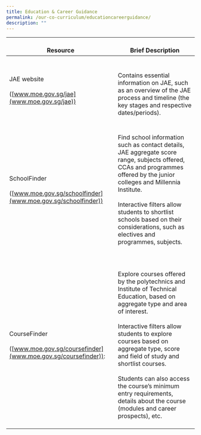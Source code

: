 ```yaml
---
title: Education & Career Guidance
permalink: /our-co-curriculum/educationcareerguidance/
description: ""
---
```

|    <br>Resource    	|    <br>Brief   Description    	|
|---	|---	|
|    <br>JAE website<br>   <br>([www.moe.gov.sg/jae](www.moe.gov.sg/jae))    	|    <br>    <br>Contains essential information on JAE, such        as an overview of the JAE        process and timeline (the key stages and respective dates/periods).       	|
|    <br>SchoolFinder<br>   <br>([www.moe.gov.sg/schoolfinder](www.moe.gov.sg/schoolfinder))    	|    <br>    <br>Find        school information such as contact details, JAE aggregate score range,        subjects offered, CCAs and programmes offered by the junior colleges and        Millennia Institute.<br>    <br>Interactive        filters allow students to shortlist schools based on their        considerations, such as electives and programmes, subjects.   <br>   <br>     	|
|    <br>CourseFinder<br>   <br>([www.moe.gov.sg/coursefinder](www.moe.gov.sg/coursefinder)):    	|    <br>    <br>Explore        courses offered by the polytechnics and Institute of Technical        Education, based on aggregate type and area of interest.<br>    <br>Interactive        filters allow students to explore courses based on aggregate type, score        and field of study and shortlist courses.<br>    <br>Students        can also access the course’s minimum entry requirements, details about        the course (modules and career prospects), etc.   <br>   <br>     	|